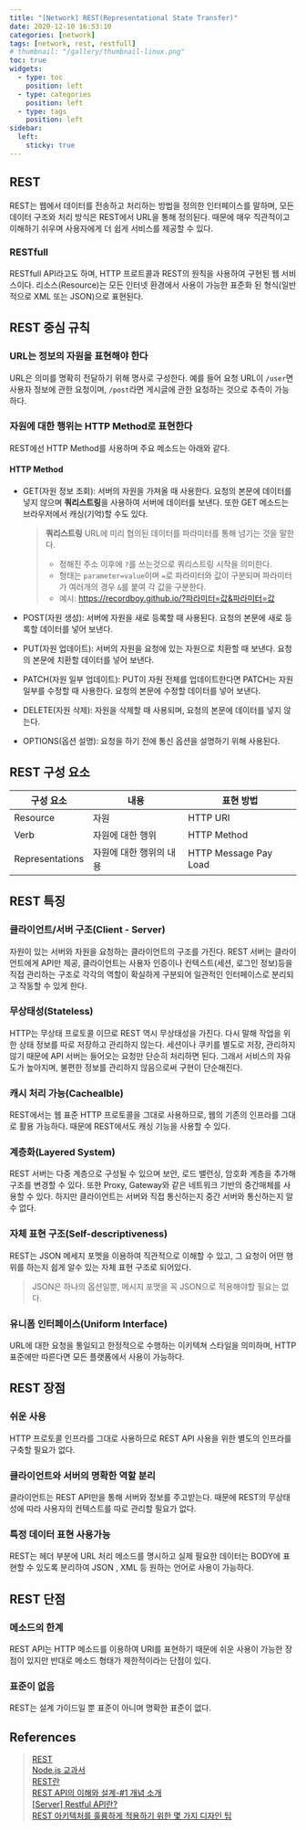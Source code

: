 ```yaml
---
title: "[Network] REST(Representational State Transfer)"
date: 2020-12-10 16:53:10
categories: [network]
tags: [network, rest, restfull]
# thumbnail: "/gallery/thumbnail-linux.png"
toc: true
widgets:
  - type: toc
    position: left
  - type: categories
    position: left
  - type: tags
    position: left
sidebar:
  left:
    sticky: true
---
```


## REST
REST는 웹에서 데이터를 전송하고 처리하는 방법을 정의한 인터페이스를 말하며, 모든 데이터 구조와 처리 방식은 REST에서 URL을 통해 정의된다. 때문에 매우 직관적이고 이해하기 쉬우며 사용자에게 더 쉽게 서비스를 제공할 수 있다.

### RESTfull
RESTfull API라고도 하며, HTTP 프로트콜과 REST의 원칙을 사용하여 구현된 웹 서비스이다. 리소스(Resource)는 모든 인터넷 환경에서 사용이 가능한 표준화 된 형식(일반적으로 XML 또는 JSON)으로 표현된다.

## REST 중심 규칙
### URL는 정보의 자원을 표현해야 한다
URL은 의미를 명확히 전달하기 위해 명사로 구성한다. 예를 들어 요청 URL이 `/user`면 사용자 정보에 관한 요청이며, `/post`라면 게시글에 관한 요청하는 것으로 추측이 가능하다. 

### 자원에 대한 행위는 HTTP Method로 표현한다
REST에선 HTTP Method를 사용하며 주요 메소드는 아래와 같다.

<!-- more -->

#### HTTP Method

* GET(자원 정보 조회): 서버의 자원을 가져올 때 사용한다. 요청의 본문에 데이터를 넣지 않으며 **쿼리스트링**을 사용하여 서버에 데이터를 보낸다. 또한 GET 메소드는 브라우저에서 캐싱(기억)할 수도 있다.

  > **쿼리스트링**
  > URL에 미리 협의된 데이터를 파라미터를 통해 넘기는 것을 말한다.
  > * 정해진 주소 이후에 `?`를 쓰는것으로 쿼리스트링 시작을 의미한다.
  > * 형태는 `parameter=value`이며 `=`로 파라미터와 값이 구분되며 파라미터가 여러개의 경우 `&`를 붙여 각 값을 구분한다.
  > * 예시: https://recordboy.github.io/?파라미터=값&파라미터=값

* POST(자원 생성): 서버에 자원을 새로 등록할 때 사용된다. 요청의 본문에 새로 등록할 데이터를 넣어 보낸다.
* PUT(자원 업데이트): 서버의 자원을 요청에 있는 자원으로 치환할 때 보낸다. 요청의 본문에 치환할 데이터를 넣어 보낸다.
* PATCH(자원 일부 업데이트): PUT이 자원 전체를 업데이트한다면 PATCH는 자원 일부를 수정할 때 사용한다. 요청의 본문에 수정할 데이터를 넣어 보낸다.
* DELETE(자원 삭제): 자원을 삭제할 때 사용되며, 요청의 본문에 데이터를 넣지 않는다.
* OPTIONS(옵션 설명): 요청을 하기 전에 통신 옵션을 설명하기 위해 사용된다.

## REST 구성 요소

| 구성 요소 | 내용 | 표현 방법 |
| --- | --- | --- |
| Resource | 자원 | HTTP URI |
| Verb | 자원에 대한 행위	| HTTP Method |
| Representations | 자원에 대한 행위의 내용	| HTTP Message Pay Load |

## REST 특징
### 클라이언트/서버 구조(Client - Server)
자원이 있는 서버와 자원을 요청하는 클라이언트의 구조를 가진다. REST 서버는 클라이언트에게 API만 제공, 클라이언트는 사용자 인증이나 컨텍스트(세션, 로그인 정보)등을 직접 관리하는 구조로 각각의 역할이 확실하게 구분되어 일관적인 인터페이스로 분리되고 작동할 수 있게 한다.

### 무상태성(Stateless)
HTTP는 무상태 프로토콜 이므로 REST 역시 무상태성을 가진다. 다시 말해 작업을 위한 상태 정보를 따로 저장하고 관리하지 않는다. 세션이나 쿠키를 별도로 저장, 관리하지 않기 때문에 API 서버는 들어오는 요청만 단순히 처리하면 된다. 그래서 서비스의 자유도가 높아지며, 불편한 정보를 관리하지 않음으로써 구현이 단순해진다.

### 캐시 처리 가능(Cachealble)
REST에서는 웹 표준 HTTP 프로토콜을 그대로 사용하므로, 웹의 기존의 인프라를 그대로 활용 가능하다. 때문에 REST에서도 캐싱 기능을 사용할 수 있다.

### 계층화(Layered System)
REST 서버는 다중 계층으로 구성될 수 있으며 보안, 로드 밸런싱, 암호화 계층을 추가해 구조를 변경할 수 있다. 또한 Proxy, Gateway와 같은 네트워크 기반의 중간매체를 사용할 수 있다. 하지만 클라이언트는 서버와 직접 통신하는지 중간 서버와 통신하는지 알 수 없다.

### 자체 표현 구조(Self-descriptiveness)
REST는 JSON 메세지 포멧을 이용하여 직관적으로 이해할 수 있고, 그 요청이 어떤 행위를 하는지 쉽게 알수 있는 자체 표현 구조로 되어있다.
> JSON은 하나의 옵션일뿐, 메시지 포맷을 꼭 JSON으로 적용해야할 필요는 없다.

### 유니폼 인터페이스(Uniform Interface)
URL에 대한 요청을 통일되고 한정적으로 수행하는 이키텍쳐 스타일을 의미하며, HTTP 표준에만 따른다면 모든 플랫폼에서 사용이 가능하다.

## REST 장점
### 쉬운 사용
HTTP 프로토콜 인프라를 그대로 사용하므로 REST API 사용을 위한 별도의 인프라를 구축할 필요가 없다.

### 클라이언트와 서버의 명확한 역할 분리
클라이언트는 REST API만을 통해 서버와 정보를 주고받는다. 때문에 REST의 무상태성에 따라 사용자의 컨텍스트를 따로 관리할 필요가 없다.

### 특정 데이터 표현 사용가능
REST는 헤더 부분에 URL 처리 메소드를 명시하고 실제 필요한 데이터는 BODY에 표현할 수 있도록 분리하여 JSON , XML 등 원하는 언어로 사용이 가능하다.

## REST 단점
### 메소드의 한계
REST API는 HTTP 메소드를 이용하여 URI를 표현하기 때문에 쉬운 사용이 가능한 장점이 있지만 반대로 메소드 형태가 제한적이라는 단점이 있다.

### 표준이 없음
REST는 설계 가이드일 뿐 표준이 아니며 명확한 표준이 없다.

## References
> [REST](http://www.incodom.kr/REST)  
> [Node.js 교과서](https://www.zerocho.com/books)  
> [REST란](https://medium.com/@hckcksrl/rest란-c602c3324196)  
> [REST API의 이해와 설계-#1 개념 소개](https://bcho.tistory.com/953)  
> [[Server] Restful API란?](https://mangkyu.tistory.com/46)  
> [REST 아키텍처를 훌륭하게 적용하기 위한 몇 가지 디자인 팁](https://spoqa.github.io/2012/02/27/rest-introduction.html)
